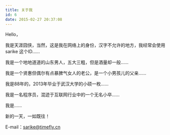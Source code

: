 ```yaml
---
title: 关于我
id: 6
date: 2015-02-27 20:37:08
---
```


Hello，

我是天涯囧侠，当然，这是我在网络上的身份，汉字不允许的地方，我经常会使用 sarike 这个ID……

我是一个地地道道的山东男人，五大三粗，但是酒量却一般……

我是一个贤惠但偶尔有点暴脾气女人的老公，是一个小男孩儿的父亲……

我是88年的，2013年毕业于武汉大学的小硕一枚……

我是一名程序员，混迹于互联网行业中的一个无名小卒……

我是……

新的一天，一如既往！

E-mail：sarike@timefly.cn
